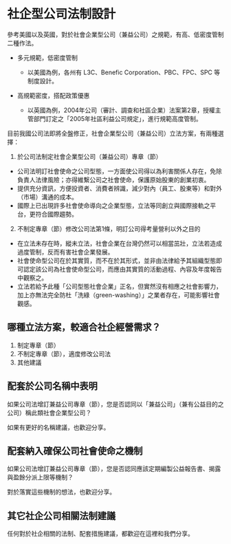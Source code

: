 # 社企型公司法制設計

參考美國以及英國，對於社會企業型公司（兼益公司）之規範，有高、低密度管制二種作法。

* 多元規範，低密度管制
  + 以美國為例，各州有 L3C、Benefic Corporation、PBC、FPC、SPC 等制度設計。

* 高規範密度，搭配政策優惠
  + 以英國為例，2004年公司（審計、調查和社區企業）法案第2章，授權主管部門訂定之「2005年社區利益公司規定」，進行規範高度管制。

目前我國公司法即將全盤修正，社會企業型公司（兼益公司）立法方案，有兩種選擇：

1. 於公司法制定社會企業型公司（兼益公司）專章（節）
 * 公司法明訂社會使命之公司型態，一方面使公司得以為利害關係人存在，免除負責人法律風險；亦得維繫公司之社會使命，保護原始股東的創業初衷。
 * 提供充分資訊，方便投資者、消費者辨識，減少對內（員工、股東等）和對外（市場）溝通的成本。
 * 國際上已出現許多社會使命導向之企業型態，立法等同創立與國際接軌之平台，更符合國際趨勢。

2. 不制定專章（節）修改公司法第1條，明訂公司得考量營利以外之目的 
 * 在立法未存在時，縱未立法，社會企業在台灣仍然可以相當茁壯，立法若造成過度管制，反而有害社會企業發展。
 * 社會使命型公司在於其實質，而不在於其形式，並非由法律給予其組織型態即可認定該公司為社會使命型公司，而應由其實質的活動過程、內容及年度報告中觀察之。
 * 立法若給予此種「公司型態社會企業」正名，但實然沒有相應之社會影響力，加上亦無法完全防杜「洗綠（green-washing）」之業者存在，可能影響社會觀感。

## 哪種立法方案，較適合社企經營需求？

1. 制定專章（節）
2. 不制定專章（節），適度修改公司法
3. 其他建議

## 配套於公司名稱中表明

如果公司法增訂兼益公司專章（節），您是否認同以「兼益公司」（兼有公益目的之公司）稱此類社會企業型公司？

如果有更好的名稱建議，也歡迎分享。

## 配套納入確保公司社會使命之機制

如果公司法增訂兼益公司專章（節），您是否認同應該定期編製公益報告書、揭露與盈餘分派上限等機制？

對於落實這些機制的想法，也歡迎分享。

## 其它社企公司相關法制建議

任何對於社企相關的法制、配套措施建議，都歡迎在這裡和我們分享。
